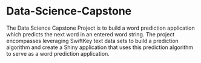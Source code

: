 # Data-Science-Capstone
The Data Science Capstone Project is to build a word prediction application which predicts the next word in an entered word string. The project encompasses leveraging SwiftKey text data sets to build a prediction algorithm and create a Shiny application that uses this prediction algorithm to serve as a word prediction application.
